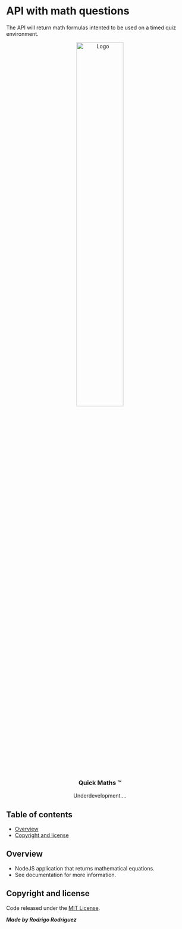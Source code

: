 # API with math questions

The API will return math formulas intented to be used on a timed quiz environment.

<p align="center">
  <a href="https://example.com/">
    <img src="https://octodex.github.com/images/NUX_Octodex.gif" alt="Logo" width=50% height=50%>
  </a>

  <h3 align="center">Quick Maths ™</h3>

  <p align="center">
    Underdevelopment....
    <!-- <br>
    <a href="https://reponame/issues/new?template=bug.md">Report bug</a>
    ·
    <a href="https://reponame/issues/new?template=feature.md&labels=feature">Request feature</a>
  </p> -->
</p>

## Table of contents

<!-- - [Quick start](#quick-start)
- [Status](#status)
- [Bugs and feature requests](#bugs-and-feature-requests)
- [Contributing](#contributing)
- [Creators](#creators)
- [Thanks](#thanks) -->

- [Overview](#Overview)
- [Copyright and license](#copyright-and-license)

<!-- ## Quick start

Some text

- Instruction 1
- Instruction 2
- Instruction 3

## Status

Here goes all the budgets

## Bugs and feature requests

Have a bug or a feature request? Please first read the [issue guidelines](https://reponame/blob/master/CONTRIBUTING.md) and search for existing and closed issues. If your problem or idea is not addressed yet, [please open a new issue](https://reponame/issues/new).

## Contributing

Please read through our [contributing guidelines](https://reponame/blob/master/CONTRIBUTING.md). Included are directions for opening issues, coding standards, and notes on development.

Moreover, all HTML and CSS should conform to the [Code Guide](https://github.com/mdo/code-guide), maintained by [Main author](https://github.com/usernamemainauthor).

Editor preferences are available in the [editor config](https://reponame/blob/master/.editorconfig) for easy use in common text editors. Read more and download plugins at <https://editorconfig.org/>. -->

## Overview

- NodeJS application that returns mathematical equations.
- See documentation for more information.

<!-- ```text
folder1/
└── folder2/
    ├── folder3/
    │   ├── file1
    │   └── file2
    └── folder4/
        ├── file3
        └── file4
``` -->

## Copyright and license

Code released under the [MIT License](https://reponame/blob/master/LICENSE).

**_Made by Rodrigo Rodriguez_**
